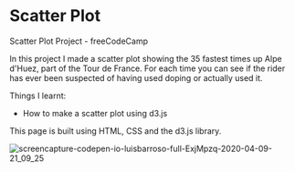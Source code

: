 # Scatter Plot
Scatter Plot Project - freeCodeCamp

In this project I made a scatter plot showing the 35 fastest times up Alpe d'Huez, part of the Tour de France. For each time you can see if the rider has ever been suspected of having used doping or actually used it.

Things I learnt:
- How to make a scatter plot using d3.js

This page is built using HTML, CSS and the d3.js library.

![screencapture-codepen-io-luisbarroso-full-ExjMpzq-2020-04-09-21_09_25](https://user-images.githubusercontent.com/58770446/78931627-84d60600-7aa6-11ea-9b92-73ec209c163d.png)